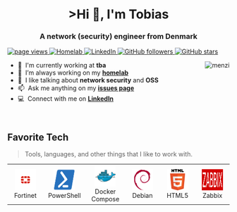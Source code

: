 <h1 align="center" id="menzi-title">>Hi 👋, I'm Tobias</h1>
<h3 align="center">A network (security) engineer from Denmark</h3>

<!-- badges -->
<p align="left">
  <a href="https://github.com/menzi7/menzi7">
    <img src="https://komarev.com/ghpvc/?username=menzi7" alt="page views" />
  </a>
  <a href="https://pi.menzi.dk:3001/status/operationalstatus">
    <img alt="Homelab" src="https://img.shields.io/badge/homelab-status-green">
  </a>
  <a href="https://www.linkedin.com/in/tobiasmenzi/">
    <img alt="LinkedIn" src="https://img.shields.io/badge/LinkedIn-Connect-blue">
  </a>
  <a href="https://github.com/menzi7?tab=followers">
    <img alt="GitHub followers" src="https://img.shields.io/github/followers/menzi7?style=flat&logo=github">
  </a>
  <a href="https://github.com/menzi7?tab=stars">
    <img alt="GitHub stars" src="https://img.shields.io/github/stars/menzi7?style=flat&logo=github">
  </a>
</p>

<!-- about me -->
<a href="#menzi-title">
  <img src="https://raw.githubusercontent.com/menzi7/github-stats-transparent/output/generated/overview.svg" alt="menzi" align="right" />
</a>

- :office: &nbsp;I'm currently working at **tba**
- :seedling: &nbsp;I’m always working on my **[homelab]**
- :speech_balloon: &nbsp;I like talking about **network security** and **OSS**
- :mailbox: &nbsp;Ask me anything on my **[issues page]**
- :computer: &nbsp;Connect with me on **[LinkedIn]**
<br>
<!-- skills -->
<h2 align="left" id="menzi-skills">Favorite Tech</h2>

> Tools, languages, and other things that I like to work with.

<table>
  <tr>
    <td align="center" width="96">
      <a href="#menzi-skills">
        <img src="./img/fortinet.svg" width="48" height="48" alt="Fortinet" />
      </a>
      <br>Fortinet
    </td>
    <td align="center" width="96">
      <a href="#menzi-skills">
        <img src="./img/powershell.svg" width="48" height="48" alt="PowerShell" />
      </a>
      <br>PowerShell
    </td>
    <td align="center" width="96">
      <a href="#menzi-skills">
        <img src="./img/docker.svg" width="48" height="48" alt="Docker Compose" />
      </a>
      <br>Docker Compose
    </td>
    <td align="center" width="96">
      <a href="#menzi-skills">
        <img src="./img/debian.svg" width="48" height="48" alt="Debian" />
      </a>
      <br>Debian
    </td>
    <td align="center" width="96">
      <a href="#menzi-skills" >
        <img src="./img/html5.svg" width="48" height="48" alt="HTML5" />
      </a>
      <br>HTML5
    </td>
    <td align="center" width="96">
      <a href="#menzi-skills" >
        <img src="./img/zabbix.svg" width="48" height="48" alt="Zabbix" />
      </a>
      <br>Zabbix
    </td>
  </tr>
</table>



<!-- Links -->
[tba]: https://en.wikipedia.org/wiki/N/A "to be announced"
[issues page]: https://github.com/menzi7/menzi7/issues "menzi7/issues"
[linkedin]: https://www.linkedin.com/in/tobiasmenzi/ "Tobias Bondo Menzi LinkedIn"
[homelab]: https://github.com/menzi7/homelab "menzi7/homelab"
[website]: https://menzi.dk/sub-sites/about-me.html "About Me"
